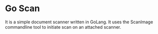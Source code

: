 # Go Scan
It is a simple document scanner written in GoLang. It uses the ScanImage commandline tool to initiate scan on an attached scanner. 
